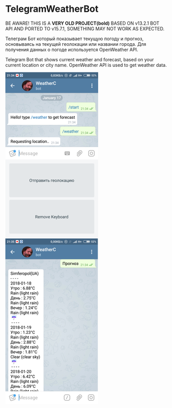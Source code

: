 # TelegramWeatherBot

BE AWARE! THIS IS A **VERY OLD PROJECT(bold)** BASED ON v13.2.1 BOT API AND PORTED TO v15.7.1, SOMETHING MAY NOT WORK AS EXPECTED.

Телеграм Бот который показывает текущую погоду и прогноз, основываясь на текущей геолокации или названии города. Для получения данных о погоде используется OpenWeather API.

Telegram Bot that shows current weather and forecast, based on your current location or city name. OpenWeather API is used to get weather data.

![alt text](Screenshots/bot1.png) ![alt text](Screenshots/bot2.png)
